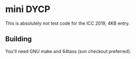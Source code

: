 # mini DYCP

This is absolutely *not* test code for the ICC 2019, 4KB entry.

## Building

You'll need GNU make and 64tass (svn checkout preferred).
